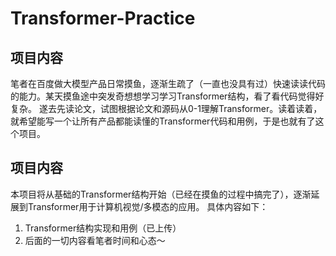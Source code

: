 # Transformer-Practice
## 项目内容
笔者在百度做大模型产品日常摸鱼，逐渐生疏了（一直也没具有过）快速读读代码的能力。某天摸鱼途中突发奇想想学习学习Transformer结构，看了看代码觉得好复杂。
遂去先读论文，试图根据论文和源码从0-1理解Transformer。读着读着，就希望能写一个让所有产品都能读懂的Transformer代码和用例，于是也就有了这个项目。
## 项目内容
本项目将从基础的Transformer结构开始（已经在摸鱼的过程中搞完了），逐渐延展到Transformer用于计算机视觉/多模态的应用。
具体内容如下：
1. Transformer结构实现和用例（已上传）
2. 后面的一切内容看笔者时间和心态～
